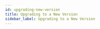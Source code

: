 ```yaml
---
id: upgrading-new-version
title: Upgrading to a New Version
sidebar_label: Upgrading to a New Version
---
```


<div style={{textAlign: "justify"}}>

</div>